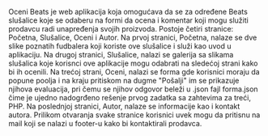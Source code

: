 Oceni Beats je web aplikacija koja omogućava da se za određene Beats slušalice koje se odaberu na formi da ocena i komentar koji mogu služiti prodavcu radi unapređenja
svojih proizvoda.
Postoje četiri stranice: Početna, Slušalice, Oceni i Autor.
Na prvoj stranici, Početna, nalaze se dve slike poznatih fudbalera koji koriste ove slušalice i služi kao uvod u aplikaciju.
Na drugoj stranici, Slušalice, nalazi se galerija sa slikama slušalica koje korisnci ove aplikacije mogu odabrati na sledećoj strani kako bi ih ocenili.
Na trećoj strani, Oceni, nalazi se forma gde korisnici moraju da popune poolja i na kraju pritiskom na dugme "Pošalji" im se prikazuje njihova evaluacija, pri čemu se
njihov odgovor beleži u .json fajl forma.json čime je ujedno nadogrđeno rešenje prvog zadatka sa zahtevima za treći, PHP.
Na poslednjoj stranici, Autor, nalaze se informacije kao i kontakt autora.
Prilikom otvaranja svake stranice korisnici uvek mogu da pritisnu na mail koji se nalazi u footer-u kako bi kontaktirali prodavca.
